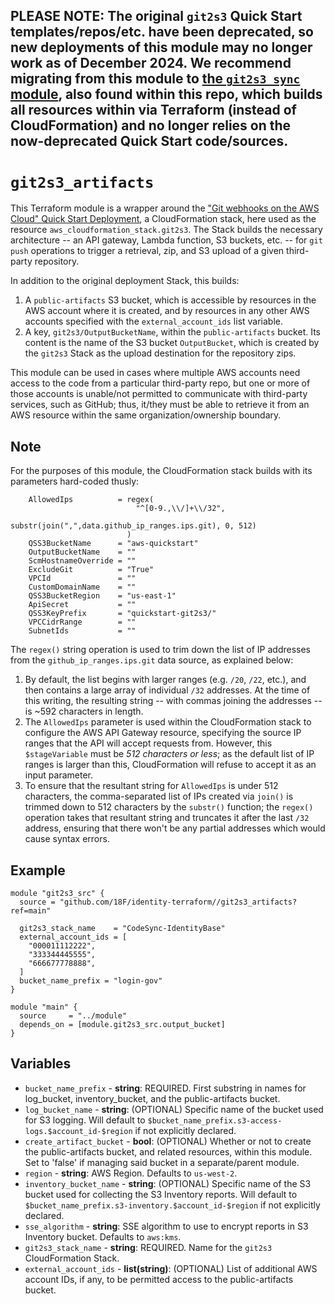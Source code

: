 ## PLEASE NOTE: The original `git2s3` Quick Start templates/repos/etc. have been deprecated, so new deployments of this module may no longer work as of December 2024. We recommend migrating from this module to [the `git2s3_sync` module](https://github.com/18F/identity-terraform/tree/main/git2s3_sync), also found within this repo, which builds all resources within via Terraform (instead of CloudFormation) and no longer relies on the now-deprecated Quick Start code/sources.

# `git2s3_artifacts`

This Terraform module is a wrapper around the ["Git webhooks on the AWS Cloud" Quick Start Deployment](https://aws-quickstart.github.io/quickstart-git2s3/), a CloudFormation stack, here used as the resource `aws_cloudformation_stack.git2s3`. The Stack builds the necessary architecture -- an API gateway, Lambda function, S3 buckets, etc. -- for `git push` operations to trigger a retrieval, zip, and S3 upload of a given third-party repository.

In addition to the original deployment Stack, this builds:

1. A `public-artifacts` S3 bucket, which is accessible by resources in the AWS account where it is created, and by resources in any other AWS accounts specified with the `external_account_ids` list variable.
2. A key, `git2s3/OutputBucketName`, within the `public-artifacts` bucket. Its content is the name of the S3 bucket `OutputBucket`, which is created by the `git2s3` Stack as the upload destination for the repository zips.

This module can be used in cases where multiple AWS accounts need access to the code from a particular third-party repo, but one or more of those accounts is unable/not permitted to communicate with third-party services, such as GitHub; thus, it/they must be able to retrieve it from an AWS resource within the same organization/ownership boundary.

## Note

For the purposes of this module, the CloudFormation stack builds with its parameters hard-coded thusly:

```
    AllowedIps          = regex(
                            "^[0-9.,\\/]+\\/32",
                            substr(join(",",data.github_ip_ranges.ips.git), 0, 512)
                          )
    QSS3BucketName      = "aws-quickstart"
    OutputBucketName    = ""
    ScmHostnameOverride = ""
    ExcludeGit          = "True"
    VPCId               = ""
    CustomDomainName    = ""
    QSS3BucketRegion    = "us-east-1"
    ApiSecret           = ""
    QSS3KeyPrefix       = "quickstart-git2s3/"
    VPCCidrRange        = ""
    SubnetIds           = ""
```

The `regex()` string operation is used to trim down the list of IP addresses from the `github_ip_ranges.ips.git` data source, as explained below:

1. By default, the list begins with larger ranges (e.g. `/20`, `/22`, etc.), and then contains a large array of individual `/32` addresses. At the time of this writing, the resulting string -- with commas joining the addresses -- is ~592 characters in length.
2. The `AllowedIps` parameter is used within the CloudFormation stack to configure the AWS API Gateway resource, specifying the source IP ranges that the API will accept requests from. However, this `$stageVariable` must be *512 characters or less*; as the default list of IP ranges is larger than this, CloudFormation will refuse to accept it as an input parameter.
3. To ensure that the resultant string for `AllowedIps` is under 512 characters, the comma-separated list of IPs created via `join()` is trimmed down to 512 characters by the `substr()` function; the `regex()` operation takes that resultant string and truncates it after the last `/32` address, ensuring that there won't be any partial addresses which would cause syntax errors.

## Example

```hcl
module "git2s3_src" {
  source = "github.com/18F/identity-terraform//git2s3_artifacts?ref=main"

  git2s3_stack_name    = "CodeSync-IdentityBase"
  external_account_ids = [
    "000011112222",
    "333344445555",
    "666677778888",
  ]
  bucket_name_prefix = "login-gov"
}

module "main" {
  source     = "../module"
  depends_on = [module.git2s3_src.output_bucket]
}
```

## Variables

- `bucket_name_prefix` - **string**: REQUIRED. First substring in names for log_bucket, inventory_bucket, and the public-artifacts bucket.
- `log_bucket_name` - **string**: (OPTIONAL) Specific name of the bucket used for S3 logging. Will default to `$bucket_name_prefix.s3-access-logs.$account_id-$region` if not explicitly declared.
- `create_artifact_bucket` - **bool**: (OPTIONAL) Whether or not to create the public-artifacts bucket, and related resources, within this module. Set to 'false' if managing said bucket in a separate/parent module.
- `region` - **string**: AWS Region. Defaults to `us-west-2`.
- `inventory_bucket_name` - **string**: (OPTIONAL) Specific name of the S3 bucket used for collecting the S3 Inventory reports. Will default to `$bucket_name_prefix.s3-inventory.$account_id-$region` if not explicitly declared.
- `sse_algorithm` - **string**: SSE algorithm to use to encrypt reports in S3 Inventory bucket. Defaults to `aws:kms`.
- `git2s3_stack_name` - **string**: REQUIRED. Name for the `git2s3` CloudFormation Stack.
- `external_account_ids` - **list(string)**: (OPTIONAL) List of additional AWS account IDs, if any, to be permitted access to the public-artifacts bucket.

